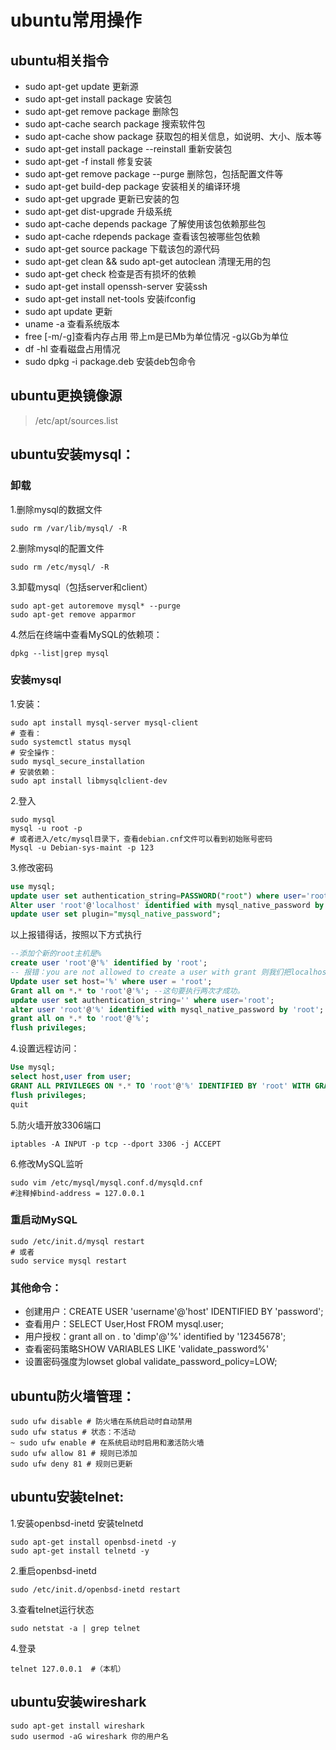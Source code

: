 # ubuntu常用操作

## ubuntu相关指令
- sudo apt-get update 更新源
- sudo apt-get install package 安装包
- sudo apt-get remove package 删除包
- sudo apt-cache search package 搜索软件包
- sudo apt-cache show package 获取包的相关信息，如说明、⼤⼩、版本等
- sudo apt-get install package --reinstall 重新安装包
- sudo apt-get -f install 修复安装
- sudo apt-get remove package --purge 删除包，包括配置⽂件等
- sudo apt-get build-dep package 安装相关的编译环境
- sudo apt-get upgrade 更新已安装的包
- sudo apt-get dist-upgrade 升级系统
- sudo apt-cache depends package 了解使⽤该包依赖那些包
- sudo apt-cache rdepends package 查看该包被哪些包依赖
- sudo apt-get source package 下载该包的源代码
- sudo apt-get clean && sudo apt-get autoclean 清理⽆⽤的包
- sudo apt-get check 检查是否有损坏的依赖
- sudo apt-get install openssh-server 安装ssh
- sudo apt-get install net-tools 安装ifconfig
- sudo apt update 更新
- uname -a 查看系统版本
- free [-m/-g]查看内存占用 带上m是已Mb为单位情况 -g以Gb为单位
- df -hl 查看磁盘占用情况
- sudo dpkg -i package.deb 安装deb包命令


## ubuntu更换镜像源
> /etc/apt/sources.list

## ubuntu安装mysql：
### 卸载
1.删除mysql的数据文件
```shell
sudo rm /var/lib/mysql/ -R
```
2.删除mysql的配置文件
```shell
sudo rm /etc/mysql/ -R
```
3.卸载mysql（包括server和client）
```shell
sudo apt-get autoremove mysql* --purge
sudo apt-get remove apparmor 
```
4.然后在终端中查看MySQL的依赖项：
```shell
dpkg --list|grep mysql
```
### 安装mysql
1.安装：
```shell
sudo apt install mysql-server mysql-client
# 查看：
sudo systemctl status mysql
# 安全操作：
sudo mysql_secure_installation
# 安装依赖：
sudo apt install libmysqlclient-dev
```
2.登入
```shell
sudo mysql
mysql -u root -p 
# 或者进入/etc/mysql目录下，查看debian.cnf文件可以看到初始账号密码
Mysql -u Debian-sys-maint -p 123
```
3.修改密码
```sql
use mysql;
update user set authentication_string=PASSWORD("root") where user='root';
Alter user 'root'@'localhost' identified with mysql_native_password by 'root';
update user set plugin="mysql_native_password";
```
以上报错得话，按照以下方式执行
```sql
--添加个新的root主机是%
create user 'root'@'%' identified by 'root';
-- 报错：you are not allowed to create a user with grant 则我们把localhost改为%
Update user set host='%' where user = 'root';
Grant all on *.* to 'root'@'%'; --这句要执行两次才成功。
update user set authentication_string='' where user='root';
alter user 'root'@'%' identified with mysql_native_password by 'root';
grant all on *.* to 'root'@'%';
flush privileges;
```
4.设置远程访问：
```sql
Use mysql;
select host,user from user;
GRANT ALL PRIVILEGES ON *.* TO 'root'@'%' IDENTIFIED BY 'root' WITH GRANT OPTION
flush privileges;
quit
```
5.防火墙开放3306端口
```shell
iptables -A INPUT -p tcp --dport 3306 -j ACCEPT
```
6.修改MySQL监听
```shell
sudo vim /etc/mysql/mysql.conf.d/mysqld.cnf
#注释掉bind-address = 127.0.0.1
```

### 重启动MySQL 
```shell
sudo /etc/init.d/mysql restart
# 或者
sudo service mysql restart
```

### 其他命令：
- 创建用户：CREATE USER 'username'@'host' IDENTIFIED BY 'password';
- 查看用户：SELECT User,Host FROM mysql.user;
- 用户授权：grant all on *.* to 'dimp'@'%' identified by '12345678';
- 查看密码策略SHOW VARIABLES LIKE 'validate_password%'
- 设置密码强度为lowset global validate_password_policy=LOW;

## ubuntu防火墙管理：
```shell
sudo ufw disable # 防火墙在系统启动时自动禁用 
sudo ufw status # 状态：不活动
~ sudo ufw enable # 在系统启动时启用和激活防火墙 
sudo ufw allow 81 # 规则已添加
sudo ufw deny 81 # 规则已更新
```

## ubuntu安装telnet:
1.安装openbsd-inetd 安装telnetd
```shell
sudo apt-get install openbsd-inetd -y
sudo apt-get install telnetd -y
```
2.重启openbsd-inetd
```shell
sudo /etc/init.d/openbsd-inetd restart
```
3.查看telnet运行状态
```shell
sudo netstat -a | grep telnet
```
4.登录
```shell
telnet 127.0.0.1  #（本机）
```

## ubuntu安装wireshark
```shell
sudo apt-get install wireshark
sudo usermod -aG wireshark 你的用户名
```




